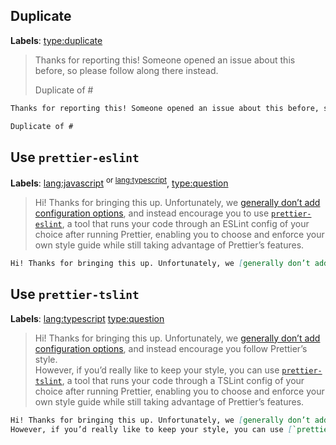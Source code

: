 ## Duplicate

**Labels**: [type:duplicate](https://github.com/prettier/prettier/labels/type%3Aduplicate)

> Thanks for reporting this! Someone opened an issue about this before, so please follow along there instead.
>
> Duplicate of #


```markdown
Thanks for reporting this! Someone opened an issue about this before, so please follow along there instead.

Duplicate of #
```

## Use `prettier-eslint`

**Labels**: [lang:javascript](https://github.com/prettier/prettier/labels/lang%3Ajavascript) <sup>or [lang:typescript](https://github.com/prettier/prettier/labels/lang%3Atypescript)</sup>, [type:question](https://github.com/prettier/prettier/labels/type%3Aquestion)

> Hi! Thanks for bringing this up. Unfortunately, we [generally don’t add configuration options](https://prettier.io/docs/en/option-philosophy.html), and instead encourage you to use [`prettier-eslint`](https://github.com/prettier/prettier-eslint-cli), a tool that runs your code through an ESLint config of your choice after running Prettier, enabling you to choose and enforce your own style guide while still taking advantage of Prettier’s features.

```markdown
Hi! Thanks for bringing this up. Unfortunately, we [generally don’t add configuration options](https://prettier.io/docs/en/option-philosophy.html), and instead encourage you to use [`prettier-eslint`](https://github.com/prettier/prettier-eslint-cli), a tool that runs your code through an ESLint config of your choice after running Prettier, enabling you to choose and enforce your own style guide while still taking advantage of Prettier’s features.
```

## Use `prettier-tslint`

**Labels**: [lang:typescript](https://github.com/prettier/prettier/labels/lang%3Atypescript) [type:question](https://github.com/prettier/prettier/labels/type%3Aquestion)

> Hi! Thanks for bringing this up. Unfortunately, we [generally don’t add configuration options](https://prettier.io/docs/en/option-philosophy.html), and instead encourage you follow Prettier’s style.  
> However, if you’d really like to keep your style, you can use [`prettier-tslint`](https://github.com/azz/prettier-tslint), a tool that runs your code through a TSLint config of your choice after running Prettier, enabling you to choose and enforce your own style guide while still taking advantage of Prettier’s features.

```markdown
Hi! Thanks for bringing this up. Unfortunately, we [generally don’t add configuration options](https://prettier.io/docs/en/option-philosophy.html), and instead encourage you follow Prettier’s style.
However, if you’d really like to keep your style, you can use [`prettier-tslint`](https://github.com/azz/prettier-tslint), a tool that runs your code through a TSLint config of your choice after running Prettier, enabling you to choose and enforce your own style guide while still taking advantage of Prettier’s features.
```